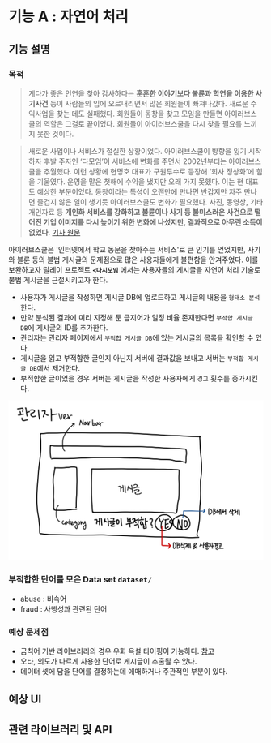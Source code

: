 # 기능 A : 자연어 처리

## 기능 설명

### 목적


> 게다가 좋은 인연을 찾아 감사하다는 **훈훈한 이야기보다 불륜과 학연을 이용한 사기사건** 등이 사람들의 입에 오르내리면서 많은 회원들이 빠져나갔다.
새로운 수익사업을 찾는 데도 실패했다. 회원들이 동창을 찾고 모임을 만들면 아이러브스쿨의 역할은 그걸로 끝이었다.
회원들이 아이러브스쿨을 다시 찾을 필요를 느끼지 못한 것이다.

> 새로운 사업이나 서비스가 절실한 상황이었다. 
아이러브스쿨이 방향을 잃기 시작하자 후발 주자인 ‘다모임’이 서비스에 변화를 주면서 2002년부터는 아이러브스쿨을 추월했다. 
이런 상황에 현명호 대표가 구원투수로 등장해 ‘회사 정상화’에 힘을 기울였다.
운영을 맡은 첫해에 수익을 냈지만 오래 가지 못했다. 이는 현 대표도 예상한 부분이었다.
동창이라는 특성이 오랜만에 만나면 반갑지만 자주 만나면 즐겁지 않은 일이 생기듯 아이러브스쿨도 변화가 필요했다.
사진, 동영상, 기타 개인자료 등 **개인화 서비스를 강화하고 불륜이나 사기 등 불미스러운 사건으로 떨어진 기업 이미지를 다시 높이기 위한 변화에 나섰지만, 결과적으로 아무런 소득이 없었다**.
[기사 원문](http://www.ilovepc.co.kr/news/articleView.html?idxno=2780)

아이러브스쿨은 '인터넷에서 학교 동문을 찾아주는 서비스'로 큰 인기를 얻었지만, 사기와 불륜 등의 불법 게시글의 문제점으로 많은 사용자들에게 불편함을 안겨주었다.
이를 보완하고자 릴레이 프로젝트 **`<다시모임`** 에서는 사용자들의 게시글을 자연어 처리 기술로 불법 게시글을 근절시키고자 한다.

- 사용자가 게시글을 작성하면 게시글 DB에 업로드하고 게시글의 내용을 `형태소 분석`한다.
- 만약 분석된 결과에 미리 지정해 둔 금지어가 일정 비율 존재한다면 `부적합 게시글 DB`에 게시글의 ID를 추가한다.
- 관리자는 관리자 페이지에서 `부적합 게시글 DB`에 있는 게시글의 목록을 확인할 수 있다.
- 게시글을 읽고 부적합한 글인지 아닌지 서버에 결과값을 보내고 서버는 `부적합 게시글 DB`에서 제거한다.
- 부적합한 글이었을 경우 서버는 게시글을 작성한 사용자에게 `경고` 횟수를 증가시킨다.

<img src='./image/layout.jpeg' width='1080px'>

### 부적합한 단어를 모은 Data set `dataset/`
- abuse : 비속어
- fraud : 사행성과 관련된 단어

### 예상 문제점
- 금칙어 기반 라이브러리의 경우 우회 욕설 타이핑이 가능하다. [참고](https://www.youtube.com/watch?v=K4nU7yXy7R8)
- 오타, 의도가 다르게 사용한 단어로 게시글이 추출될 수 있다.
- 데이터 셋에 담을 단어를 결정하는데 애매하거나 주관적인 부분이 있다.

## 예상 UI


## 관련 라이브러리 및 API
